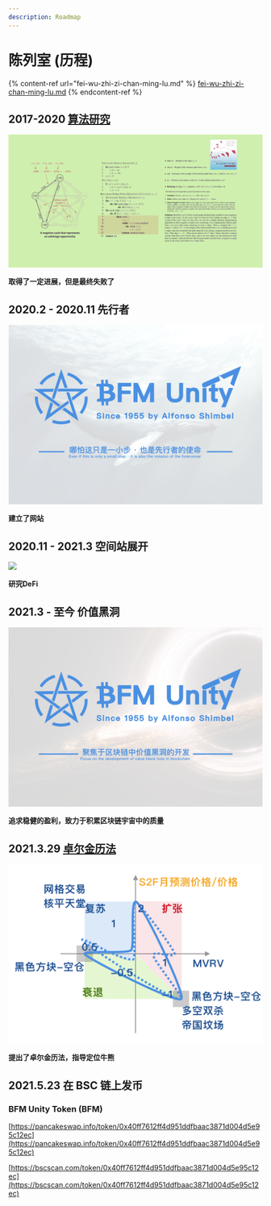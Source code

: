 ```yaml
---
description: Roadmap
---
```


# 陈列室 (历程)

{% content-ref url="fei-wu-zhi-zi-chan-ming-lu.md" %}
[fei-wu-zhi-zi-chan-ming-lu.md](fei-wu-zhi-zi-chan-ming-lu.md)
{% endcontent-ref %}

## 2017-2020        [算法研究](https://www.bfm-unity.com/qian-xian/research-institute-development/suan-fa-yan-jiu-yuan)

![Bellman-Ford算法研究](../../.gitbook/assets/b49d19a6fef2385395ae687a10007929.png)

**取得了一定进展，但是最终失败了**

## 2020.2 - 2020.11      先行者

![先行者的使命](<../../.gitbook/assets/BFM Unity.png>)

**建立了网站**

## 2020.11 - 2021.3      空间站展开

![](<../../.gitbook/assets/DeFi\_3 (1).png>)

**研究DeFi**

## 2021.3 - 至今        价值黑洞

![价值黑洞的开发](<../../.gitbook/assets/BFM Unity 2.0 (2).png>)

**追求稳健的盈利，致力于积累区块链宇宙中的质量**

## **2021.3.29**        [**卓尔金历法**](https://www.bfm-unity.com/bfm-da-bi-fang-meng-shu-chan/management-cockpit-operation/zi-chan-pei-zhi/ling-hang-duo-lei-da)

![](../../.gitbook/assets/卓尔金历法-雷达.png)

**提出了卓尔金历法，指导定位牛熊**

## **2021.5.23 在 BSC 链上发币**&#x20;

### **BFM Unity Token (BFM)**

[https://pancakeswap.info/token/0x40ff7612ff4d951ddfbaac3871d004d5e95c12ec](https://pancakeswap.info/token/0x40ff7612ff4d951ddfbaac3871d004d5e95c12ec)

[https://bscscan.com/token/0x40ff7612ff4d951ddfbaac3871d004d5e95c12ec](https://bscscan.com/token/0x40ff7612ff4d951ddfbaac3871d004d5e95c12ec)
